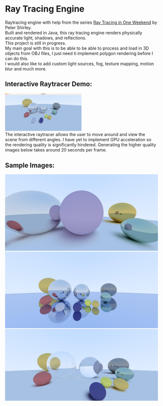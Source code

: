 # Ray Tracing Engine
Raytracing engine with help from the series [Ray Tracing in One Weekend](https://raytracing.github.io/) by Peter Shirley.  
Built and rendered in Java, this ray tracing engine renders physically accurate light, shadows, and reflections.  
This project is still in progress.  
My main goal with this is to be able to be able to process and load in 3D objects from OBJ files, I just need ti implement polygon rendering before I can do this.  
I would also like to add custom light sources, fog, texture mapping, motion blur and much more.  

## Interactive Raytracer Demo:
  [<img src="https://github.com/carlgombert/Raytracer/blob/main/raytracer/Images/thumbnail.png" width="50%">](https://www.youtube.com/watch?v=t9IvcFt2NzY)  
The interactive raytracer allows the user to move around and view the scene from different angles. I have yet to implement GPU acceleration so the rendering quality is significantly hindered. Generating the higher quality images below takes around 20 seconds per frame.
  
## Sample Images:
![This is an image](https://github.com/carlgombert/Raytracer/blob/main/raytracer/Images/progress3.jpg)
![This is an image](https://github.com/carlgombert/Raytracer/blob/main/raytracer/Images/progress4.jpg)  
![This is an image](https://github.com/carlgombert/Raytracer/blob/main/raytracer/Images/progress5.png)  
